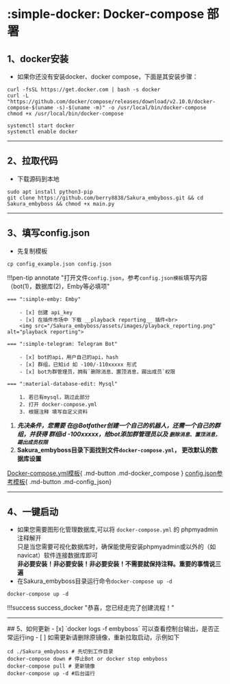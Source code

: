 # :simple-docker: Docker-compose 部署

## 1、docker安装

- 如果你还没有安装docker、docker compose，下面是其安装步骤：

```shell
curl -fsSL https://get.docker.com | bash -s docker
curl -L "https://github.com/docker/compose/releases/download/v2.10.0/docker-compose-$(uname -s)-$(uname -m)" -o /usr/local/bin/docker-compose
chmod +x /usr/local/bin/docker-compose

systemctl start docker 
systemctl enable docker
```
<hr>

## 2、拉取代码

- 下载源码到本地

```shell
sudo apt install python3-pip
git clone https://github.com/berry8838/Sakura_embyboss.git && cd Sakura_embyboss && chmod +x main.py
```
<hr>

## 3、填写config.json

- 先复制模板

```shell
cp config_example.json config.json
```

!!!pen-tip annotate "打开文件`config.json`，参考`config.json模板`填写内容（bot(1)，数据库(2)，Emby等必填项"

    === ":simple-emby: Emby"
        
        - [x] 创建 api_key
        - [x] 在插件市场中 下载 __playback reporting__ 插件<br>
        <img src="/Sakura_embyboss/assets/images/playback_reporting.png" alt="playback reporting">

    === ":simple-telegram: Telegram Bot"

        - [x] bot的api，用户自己的api，hash
        - [x] 群组，已知id 如 -100/-110xxxxx 形式
        - [x] bot为群管理员，拥有`删除消息、置顶消息，踢出成员`权限

    === ":material-database-edit: Mysql"
        
        1. 若已有mysql，跳过此部分
        2. 打开 docker-compose.yml
        3. 根据注释 填写自定义资料

1. ___先决条件，您需要 在@Botfather创建一个自己的机器人，还需一个自己的群组，并获得 群组id
   -100xxxxx，给bot添加群管理员以及 `删除消息、置顶消息，踢出成员权限`___
2. __Sakura_embyboss目录下面找到文件`docker-compose.yml`， 更改默认的数据库设置__

[Docker-compose.yml模板](compose.md){ .md-button .md-docker_compose }
[config.json参考模板](config_json.md){ .md-button .md-config_json}
<hr>

## 4、一键启动

- 如果您需要图形化管理数据库,可以将 `docker-compose.yml` 的 phpmyadmin注释解开 <br>
  只是当您需要可视化数据库时，确保能使用安装phpmyadmin或以外的（如navicat）软件连接数据库即可  
  **非必要安装！非必要安装！非必要安装！不需要就保持注释。重要的事情说三遍**
- 在Sakura_embyboss目录运行命令`docker-compose up -d`

```shell
docker-compose up -d
```

!!!success success_docker "恭喜，您已经走完了创建流程！"
<hr>
## 5、如何更新
- [x] `docker logs -f embyboss` 可以查看控制台输出，是否正常运行ing
- [ ] 如需更新请删除原镜像，重新拉取启动，示例如下

```shell hl_lines="1 2"
cd ./Sakura_embyboss # 先切到工作目录
docker-compose down # 停止Bot or docker stop embyboss
docker-compose pull # 更新镜像
docker-compose up -d #后台运行
```